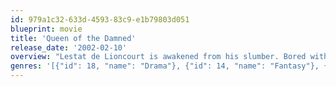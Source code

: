 ```yaml
---
id: 979a1c32-633d-4593-83c9-e1b79803d051
blueprint: movie
title: 'Queen of the Damned'
release_date: '2002-02-10'
overview: "Lestat de Lioncourt is awakened from his slumber. Bored with his existence he has now become this generations new Rock God. While in the course of time, another has arisen, Akasha, the Queen of the Vampires and the Dammed. He want's immortal fame, his fellow vampires want him eternally dead for his betrayal, and the Queen want's him for her King. Who will be the first to reach him? Who shall win?"
genres: '[{"id": 18, "name": "Drama"}, {"id": 14, "name": "Fantasy"}, {"id": 27, "name": "Horror"}]'
---
```

